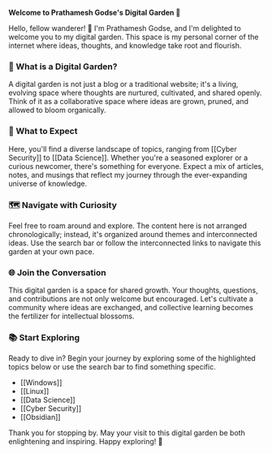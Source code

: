 **Welcome to Prathamesh Godse's Digital Garden 🌱**

Hello, fellow wanderer! 👋 I'm Prathamesh Godse, and I'm delighted to welcome you to my digital garden. This space is my personal corner of the internet where ideas, thoughts, and knowledge take root and flourish.

### 🌿 What is a Digital Garden?

A digital garden is not just a blog or a traditional website; it's a living, evolving space where thoughts are nurtured, cultivated, and shared openly. Think of it as a collaborative space where ideas are grown, pruned, and allowed to bloom organically.

### 🌺 What to Expect

Here, you'll find a diverse landscape of topics, ranging from [[Cyber Security]] to [[Data Science]]. Whether you're a seasoned explorer or a curious newcomer, there's something for everyone. Expect a mix of articles, notes, and musings that reflect my journey through the ever-expanding universe of knowledge.

### 🗺️ Navigate with Curiosity

Feel free to roam around and explore. The content here is not arranged chronologically; instead, it's organized around themes and interconnected ideas. Use the search bar or follow the interconnected links to navigate this garden at your own pace.

### 🌐 Join the Conversation

This digital garden is a space for shared growth. Your thoughts, questions, and contributions are not only welcome but encouraged. Let's cultivate a community where ideas are exchanged, and collective learning becomes the fertilizer for intellectual blossoms.

### 📚 Start Exploring

Ready to dive in? Begin your journey by exploring some of the highlighted topics below or use the search bar to find something specific.

* [[Windows]]
* [[Linux]]
* [[Data Science]]
* [[Cyber Security]]
* [[Obsidian]]

Thank you for stopping by. May your visit to this digital garden be both enlightening and inspiring. Happy exploring! 🌸
